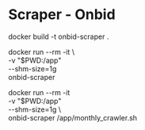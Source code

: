 # Scraper - Onbid

docker build -t onbid-scraper .

docker run --rm -it \          
  -v "$PWD:/app" \
  --shm-size=1g \
  onbid-scraper

docker run --rm -it \
  -v "$PWD:/app" \
  --shm-size=1g \   
  onbid-scraper /app/monthly_crawler.sh